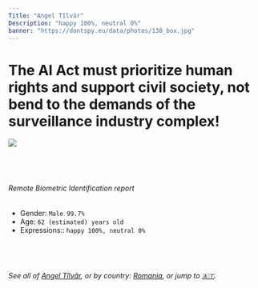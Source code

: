 ```yaml
---
Title: "Angel Tîlvăr"
Description: "happy 100%, neutral 0%"
banner: "https://dontspy.eu/data/photos/138_box.jpg"
---
```


# The AI Act must prioritize human rights and support civil society, not bend to the demands of the surveillance industry complex!

<link rel="stylesheet" type="text/css" href="/css/blog.css" />

<div class="is-fake" hidden>

_This image is **clearly fake**_, yet we [continue to collect them because the AI Act negotiations](/blog/why-deepfake/) are heading in a direction that will only make people's lives more complicated. For a more in-depth explanation, read: [Double threat: why losing the battle against Face Biometrics would fuel the proliferation of deepfakes](/blog/the-dual-threat-how-losing-the-biometric-battle-fuels-deepfake-proliferation/).


</div>

<!-- <img src="https://dontspy.eu/data/photos/54_box.jpg" /> -->
<img src="https://dontspy.eu/data/photos/138_box.jpg" />

## <br>

###### Remote Biometric Identification report

* <span class="label">Gender:</span> `Male 99.7%`
* <span class="label">Age:</span> `62 (estimated) years old`
* <span class="label">Expressions::</span> `happy 100%, neutral 0%`

## <br>

###### See all of [Angel Tîlvăr](/policymaker#Angel%20T%C3%AElv%C4%83r), or by country: [Romania](/country#Romania), or jump to [🇦🇹](/x/97).

## <br>
